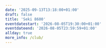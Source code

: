 ```yaml
---
date: '2025-09-13T13:18:00+01:00'
draft: false
title: 'Seki 8600'
eventdatestart: '2026-08-05T19:30:00+01:00'
eventdateend: '2026-08-05T23:59:59+01:00'
allday: true
more_info: /club/
---
```

